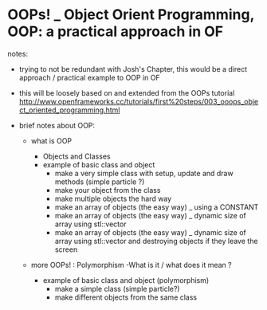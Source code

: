 OOPs! _ Object Orient Programming, OOP: a practical approach in OF
=========

notes:
- trying to not be redundant with Josh's Chapter, this would be a direct approach / practical example to OOP in OF
- this will be loosely based on and extended from the OOPs tutorial
http://www.openframeworks.cc/tutorials/first%20steps/003_ooops_object_oriented_programming.html

- brief notes about OOP:
	- what is OOP
		- Objects and Classes 
		- example of basic class and object
			- make a very simple class with setup, update and draw methods (simple particle ?)
			- make your object from the class
			- make multiple objects the hard way
			- make an array of objects (the easy way) _ using a CONSTANT
			- make an array of objects (the easy way) _ dynamic size of array using stl::vector
			- make an array of objects (the easy way) _ dynamic size of array using stl::vector and destroying objects if they leave the screen
	
	- more OOPs! : Polymorphism
		-What is it / what does it mean ?
		- example of basic class and object (polymorphism)
			- make a simple class (simple particle?)
			- make different objects from the same class
